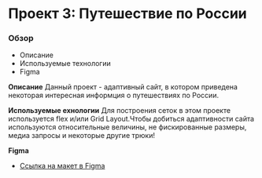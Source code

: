 # Проект 3: Путешествие по России

### Обзор
* Описание
* Используемые технологии
* Figma

**Описание**
Данный проект - адаптивный сайт, в котором приведена некоторая интересная информция о путешествиях по России.

**Используемые ехнологии**
Для построения сеток в этом проекте используется flex и/или Grid Layout.Чтобы добиться адаптивности сайта используются относительные величины, не фискированные размеры, медиа запросы и некоторые другие трюки!

**Figma**

* [Ссылка на макет в Figma](https://www.figma.com/file/OyRWEjU6wBwRe1hapzQoLx/Sprint-3%3A-Russia-%2F-desktop-%2B-mobile?node-id=28503%3A0)


